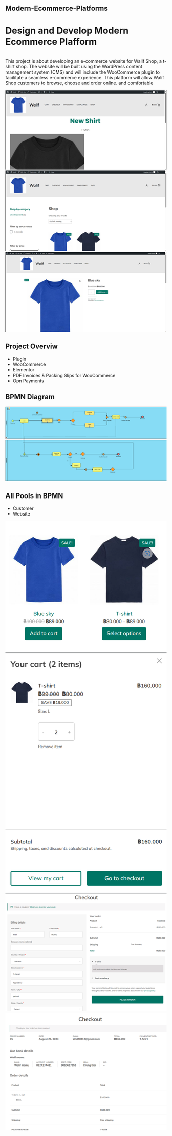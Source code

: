 ## Modern-Ecommerce-Platforms
# Design and Develop Modern Ecommerce Plafform
<br>
 This project is about developing an e-commerce website for Walif Shop, a t-shirt shop. The website will be built using the WordPress content management system (CMS) and will include the WooCommerce plugin to facilitate a seamless e-commerce experience. This platform will allow Walif Shop customers to browse, choose and order online. and comfortable
 
![Digram img](img/1.png)
![Digram img](img/2.png)
![Digram img](img/3.png)
## Project Overviw
- Plugin
- WooCommerce
- Elementor
- PDF Invoices & Packing Slips for WooCommerce
- Opn Payments

## BPMN Diagram
![Digram img](img/aa.png)

## All Pools in BPMN
- Customer
- Website


![Digram img](img/4.png)
![Digram img](img/5.png)
![Digram img](img/6.png)
![Digram img](img/7.png)




